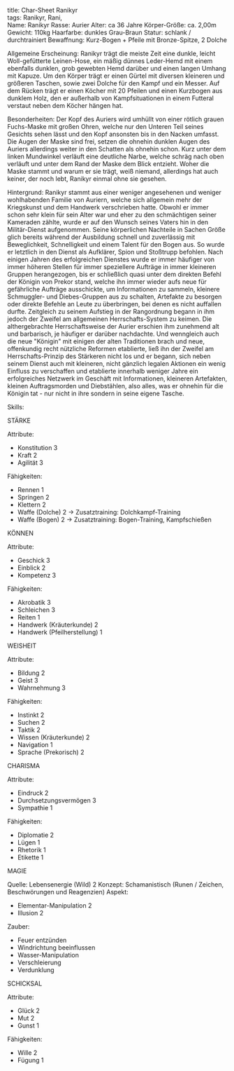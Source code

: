 title: Char-Sheet Ranikyr  
tags: Ranikyr, Rani,   
Name:           RanikyrRasse:          AurierAlter:          ca 36 JahreKörper-Größe:   ca. 2,00mGewicht:        110kgHaarfarbe:      dunkles Grau-BraunStatur:         schlank / durchtrainiertBewaffnung:     Kurz-Bogen + Pfeile mit Bronze-Spitze, 2 DolcheAllgemeine Erscheinung:Ranikyr trägt die meiste Zeit eine dunkle, leicht Woll-gefütterte Leinen-Hose, ein mäßig dünnes Leder-Hemd mit einem ebenfalls dunklen, grob gewebten Hemd darüber und einen langen Umhang mit Kapuze. Um den Körper trägt er einen Gürtel mit diversen kleineren und größeren Taschen, sowie zwei Dolche für den Kampf und ein Messer. Auf dem Rücken trägt er einen Köcher mit 20 Pfeilen und einen Kurzbogen aus dunklem Holz, den er außerhalb von Kampfsituationen in einem Futteral verstaut neben dem Köcher hängen hat.Besonderheiten:Der Kopf des Auriers wird umhüllt von einer rötlich grauen Fuchs-Maske mit großen Ohren, welche nur den Unteren Teil seines Gesichts sehen lässt und den Kopf ansonsten bis in den Nacken umfasst. Die Augen der Maske sind frei, setzen die ohnehin dunklen Augen des Auriers allerdings weiter in den Schatten als ohnehin schon. Kurz unter dem linken Mundwinkel verläuft eine deutliche Narbe, welche schräg nach oben verläuft und unter dem Rand der Maske dem Blick entzieht. Woher die Maske stammt und warum er sie trägt, weiß niemand, allerdings hat auch keiner, der noch lebt, Ranikyr einmal ohne sie gesehen.Hintergrund:Ranikyr stammt aus einer weniger angesehenen und weniger wohlhabenden Familie von Auriern, welche sich allgemein mehr der Kriegskunst und dem Handwerk verschrieben hatte. Obwohl er immer schon sehr klein für sein Alter war und eher zu den schmächtigen seiner Kameraden zählte, wurde er auf den Wunsch seines Vaters hin in den Militär-Dienst aufgenommen. Seine körperlichen Nachteile in Sachen Größe glich bereits während der Ausbildung schnell und zuverlässig mit Beweglichkeit, Schnelligkeit und einem Talent für den Bogen aus. So wurde er letztlich in den Dienst als Aufklärer, Spion und Stoßtrupp befohlen. Nach einigen Jahren des erfolgreichen Dienstes wurde er immer häufiger von immer höheren Stellen für immer speziellere Aufträge in immer kleineren Gruppen herangezogen, bis er schließlich quasi unter dem direkten Befehl der Königin von Prekor stand, welche ihn immer wieder aufs neue für gefährliche Aufträge ausschickte, um Informationen zu sammeln, kleinere Schmuggler- und Diebes-Gruppen aus zu schalten, Artefakte zu besorgen oder direkte Befehle an Leute zu überbringen, bei denen es nicht auffallen durfte. Zeitgleich zu seinem Aufstieg in der Rangordnung begann in ihm jedoch der Zweifel am allgemeinen Herrschafts-System zu keimen. Die althergebrachte Herrschaftsweise der Aurier erschien ihm zunehmend alt und barbarisch, je häufiger er darüber nachdachte. Und wenngleich auch die neue "Königin" mit einigen der alten Traditionen brach und neue, offenkundig recht nützliche Reformen etablierte, ließ ihn der Zweifel am Herrschafts-Prinzip des Stärkeren nicht los und er begann, sich neben seinem Dienst auch mit kleineren, nicht gänzlich legalen Aktionen ein wenig Einfluss zu verschaffen und etablierte innerhalb weniger Jahre ein erfolgreiches Netzwerk im Geschäft mit Informationen, kleineren Artefakten, kleinen Auftragsmorden und Diebstählen, also alles, was er ohnehin für die Königin tat - nur nicht in ihre sondern in seine eigene Tasche. Skills:STÄRKEAttribute:- Konstitution 3- Kraft 2- Agilität 3Fähigkeiten:- Rennen 1- Springen 2- Klettern 2- Waffe (Dolche) 2 -> Zusatztraining: Dolchkampf-Training- Waffe (Bogen) 2  -> Zusatztraining: Bogen-Training, KampfschießenKÖNNENAttribute: - Geschick 3- Einblick 2- Kompetenz 3Fähigkeiten:- Akrobatik 3- Schleichen 3- Reiten 1- Handwerk (Kräuterkunde) 2- Handwerk (Pfeilherstellung) 1WEISHEITAttribute: - Bildung 2- Geist 3- Wahrnehmung 3Fähigkeiten:- Instinkt 2- Suchen 2- Taktik 2- Wissen (Kräuterkunde) 2- Navigation 1- Sprache (Prekorisch) 2CHARISMAAttribute: - Eindruck 2- Durchsetzungsvermögen 3- Sympathie 1Fähigkeiten:- Diplomatie 2- Lügen 1- Rhetorik 1- Etikette 1MAGIEQuelle:  Lebensenergie (Wild) 2Konzept: Schamanistisch (Runen / Zeichen, Beschwörungen und Reagenzien)Aspekt:  - Elementar-Manipulation 2- Illusion 2Zauber:- Feuer entzünden- Windrichtung beeinflussen- Wasser-Manipulation- Verschleierung- VerdunklungSCHICKSALAttribute:- Glück 2- Mut 2- Gunst 1Fähigkeiten:- Wille 2- Fügung 1